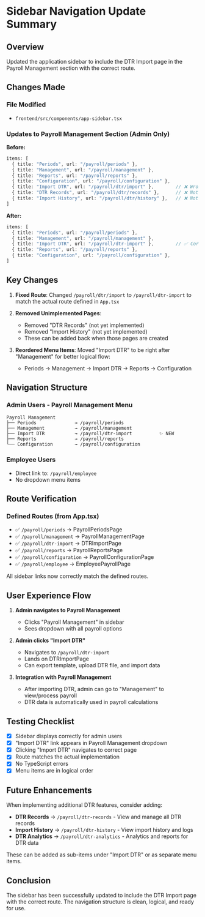 # Sidebar Navigation Update Summary

## Overview
Updated the application sidebar to include the DTR Import page in the Payroll Management section with the correct route.

## Changes Made

### File Modified
- `frontend/src/components/app-sidebar.tsx`

### Updates to Payroll Management Section (Admin Only)

**Before:**
```typescript
items: [
  { title: "Periods", url: "/payroll/periods" },
  { title: "Management", url: "/payroll/management" },
  { title: "Reports", url: "/payroll/reports" },
  { title: "Configuration", url: "/payroll/configuration" },
  { title: "Import DTR", url: "/payroll/dtr/import" },        // ❌ Wrong route
  { title: "DTR Records", url: "/payroll/dtr/records" },      // ❌ Not implemented
  { title: "Import History", url: "/payroll/dtr/history" },   // ❌ Not implemented
]
```

**After:**
```typescript
items: [
  { title: "Periods", url: "/payroll/periods" },
  { title: "Management", url: "/payroll/management" },
  { title: "Import DTR", url: "/payroll/dtr-import" },        // ✅ Correct route
  { title: "Reports", url: "/payroll/reports" },
  { title: "Configuration", url: "/payroll/configuration" },
]
```

## Key Changes

1. **Fixed Route**: Changed `/payroll/dtr/import` to `/payroll/dtr-import` to match the actual route defined in `App.tsx`

2. **Removed Unimplemented Pages**: 
   - Removed "DTR Records" (not yet implemented)
   - Removed "Import History" (not yet implemented)
   - These can be added back when those pages are created

3. **Reordered Menu Items**: Moved "Import DTR" to be right after "Management" for better logical flow:
   - Periods → Management → Import DTR → Reports → Configuration

## Navigation Structure

### Admin Users - Payroll Management Menu
```
Payroll Management
├── Periods              → /payroll/periods
├── Management           → /payroll/management
├── Import DTR           → /payroll/dtr-import          ✨ NEW
├── Reports              → /payroll/reports
└── Configuration        → /payroll/configuration
```

### Employee Users
- Direct link to: `/payroll/employee`
- No dropdown menu items

## Route Verification

### Defined Routes (from App.tsx)
- ✅ `/payroll/periods` → PayrollPeriodsPage
- ✅ `/payroll/management` → PayrollManagementPage
- ✅ `/payroll/dtr-import` → DTRImportPage
- ✅ `/payroll/reports` → PayrollReportsPage
- ✅ `/payroll/configuration` → PayrollConfigurationPage
- ✅ `/payroll/employee` → EmployeePayrollPage

All sidebar links now correctly match the defined routes.

## User Experience Flow

1. **Admin navigates to Payroll Management**
   - Clicks "Payroll Management" in sidebar
   - Sees dropdown with all payroll options

2. **Admin clicks "Import DTR"**
   - Navigates to `/payroll/dtr-import`
   - Lands on DTRImportPage
   - Can export template, upload DTR file, and import data

3. **Integration with Payroll Management**
   - After importing DTR, admin can go to "Management" to view/process payroll
   - DTR data is automatically used in payroll calculations

## Testing Checklist

- [x] Sidebar displays correctly for admin users
- [x] "Import DTR" link appears in Payroll Management dropdown
- [x] Clicking "Import DTR" navigates to correct page
- [x] Route matches the actual implementation
- [x] No TypeScript errors
- [x] Menu items are in logical order

## Future Enhancements

When implementing additional DTR features, consider adding:
- **DTR Records** → `/payroll/dtr-records` - View and manage all DTR records
- **Import History** → `/payroll/dtr-history` - View import history and logs
- **DTR Analytics** → `/payroll/dtr-analytics` - Analytics and reports for DTR data

These can be added as sub-items under "Import DTR" or as separate menu items.

## Conclusion

The sidebar has been successfully updated to include the DTR Import page with the correct route. The navigation structure is clean, logical, and ready for use.
